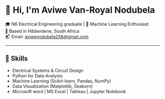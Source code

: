 # 👋 Hi, I'm Aviwe Van-Royal Nodubela

🎓 N6 Electrical Engineering graduate | 🧠 Machine Learning Enthusiast  
📍 Based in Hibberdene, South Africa  
📬 Email: aviwenodubela256@gmail.com  

---

## 🔧 Skills
- Electrical Systems & Circuit Design
- Python for Data Analysis
- Machine Learning (Scikit-learn, Pandas, NumPy)
- Data Visualization (Matplotlib, Seaborn)
- Microsoft word | MS Excel | Tableau | Jupyter Notebook
